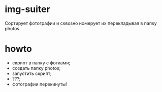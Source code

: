 # img-suiter

Сортирует фотографии и сквозно номерует их перекладывая в папку photos.

# howto
- скрипт в папку с фотками;
- создать папку photos;
- запустить скрипт;
- ???;
- фотографии перекинуты!
